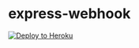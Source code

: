 # express-webhook

[![Deploy to Heroku](https://www.herokucdn.com/deploy/button.png)](https://heroku.com/deploy)

